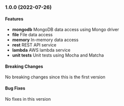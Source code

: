 <a name="1.0.0"></a>
### 1.0.0 (2022-07-26)

#### Features
* **mongodb** MongoDB data access using Mongo driver
* **file** File data access 
* **memory** In-memory data access 
* **rest** REST API service
* **lambda** AWS lambda service
* **unit tests** Unit tests using Mocha and Matcha

#### Breaking Changes
No breaking changes since this is the first version

#### Bug Fixes
No fixes in this version

